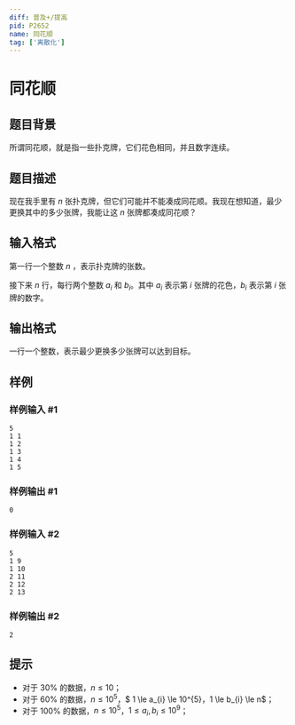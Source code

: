 ```yaml
---
diff: 普及+/提高
pid: P2652
name: 同花顺
tag: ['离散化']
---
```

# 同花顺
## 题目背景

所谓同花顺，就是指一些扑克牌，它们花色相同，并且数字连续。

## 题目描述

现在我手里有 $n$ 张扑克牌，但它们可能并不能凑成同花顺。我现在想知道，最少更换其中的多少张牌，我能让这 $n$ 张牌都凑成同花顺？
## 输入格式

第一行一个整数 $n$ ，表示扑克牌的张数。

接下来 $n$ 行，每行两个整数 $a_{i}$ 和 $b_{i}$。其中 $a_{i}$ 表示第 $i$ 张牌的花色，$b_{i}$ 表示第  $i$ 张牌的数字。
## 输出格式

一行一个整数，表示最少更换多少张牌可以达到目标。

## 样例

### 样例输入 #1
```
5
1 1
1 2
1 3
1 4
1 5
```
### 样例输出 #1
```
0
```
### 样例输入 #2
```
5
1 9
1 10
2 11
2 12
2 13
```
### 样例输出 #2
```
2
```
## 提示

- 对于 $30\%$ 的数据，$n \le 10$；
- 对于 $60\%$ 的数据，$n \le 10^{5}$，$ 1 \le a_{i} \le 10^{5}$，$1 \le b_{i} \le n$；
- 对于 $100\%$ 的数据，$n \le 10^{5}$，$1 \le a_{i}, b_{i} \le 10^{9}$；
